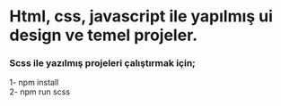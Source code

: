 <h1>Html, css, javascript ile yapılmış ui design ve temel projeler.</h1>



<h3>Scss ile yazılmış projeleri çalıştırmak için;</h3>

1- npm install <br>
2- npm run scss
